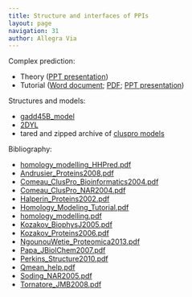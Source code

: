 ```yaml
---
title: Structure and interfaces of PPIs
layout: page
navigation: 31
author: Allegra Via
---
```


Complex prediction:

- Theory ([PPT presentation](./AllegraVia-PPI-complex_prediction-Theory.pptx))
- Tutorial ([Word document](AllegraVia-PPI-complex_prediction-Tutorial.docx); [PDF](AllegraVia-PPI-complex_prediction-Tutorial.pdf); [PPT presentation](AllegraVia-PPI-complex_prediction-Tutorial.pptx))

Structures and models:

- [gadd45B_model](./gadd45B_model.pdb)
- [2DYL](./2DYL.pdb)
- tared and zipped archive of [cluspro models](./cluspro_models.tar.gz)

Bibliography:

- [homology_modelling_HHPred.pdf](./biblio/homology_modelling_HHPred.pdf)
- [Andrusier_Proteins2008.pdf](./biblio/Andrusier_Proteins2008.pdf)
- [Comeau_ClusPro_Bioinformatics2004.pdf](./biblio/Comeau_ClusPro_Bioinformatics2004.pdf)
- [Comeau_ClusPro_NAR2004.pdf](./biblio/Comeau_ClusPro_NAR2004.pdf)
- [Halperin_Proteins2002.pdf](./biblio/Halperin_Proteins2002.pdf)
- [Homology_Modeling_Tutorial.pdf](./biblio/Homology_Modeling_Tutorial.pdf)
- [homology_modelling.pdf](./biblio/homology_modelling.pdf)
- [Kozakov_BiophysJ2005.pdf](./biblio/Kozakov_BiophysJ2005.pdf)
- [Kozakov_Proteins2006.pdf](./biblio/Kozakov_Proteins2006.pdf)
- [NgounouWetie_Proteomica2013.pdf](./biblio/NgounouWetie_Proteomica2013.pdf)
- [Papa_JBiolChem2007.pdf](./biblio/Papa_JBiolChem2007.pdf)
- [Perkins_Structure2010.pdf](./biblio/Perkins_Structure2010.pdf)
- [Qmean_help.pdf](./biblio/Qmean_help.pdf)
- [Soding_NAR2005.pdf](./biblio/Soding_NAR2005.pdf)
- [Tornatore_JMB2008.pdf](./biblio/Tornatore_JMB2008.pdf)


